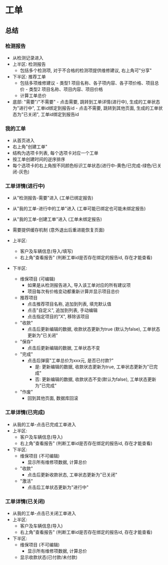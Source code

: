 # 工单

## 总结

### 检测报告

- 从检测记录进入
- 上半区: 检测报告 <!-- ✔ -->
  - 包括多个检测项, 对于不合格的检测项提供维修建议, 右上角可"分享" <!-- ✔ -->
- 下半区: 推荐工单  <!-- ✔ -->
  - 包括多项维修建议 <!-- ✔ -->
          - 类型1 项目名称、各子项内容、各子项价格、项目总价 <!-- ✔ -->
          - 类型2 项目名称、项目内容、项目价格 <!-- ✔ -->
  - 计算工单总价 <!-- ✔ -->
- 底部: "需要"/"不需要" <!-- ✔ -->
        - 点击需要, 跳转到工单详情(进行中), 生成的工单状态为"进行中", 工单id绑定到报告id <!-- ✔ -->
        - 点击不需要, 跳转到其他页面, 生成的工单状态为"已关闭", 工单id绑定到报告id <!-- ✔ -->

### 我的工单

- 从首页进入 <!-- ✔ -->
- 右上角"创建工单" <!-- ✔ -->
- 结构为选项卡列表, 每个选项卡对应一个工单 <!-- ✔ -->
- 按工单创建时间的逆序排序 <!-- ✔ -->
- 每个选项卡的右上角按不同颜色标识工单状态(进行中-黄色/已完成-绿色/已关闭-灰色) <!-- ✔ -->

### 工单详情(进行中)

- 从"检测报告-需要"进入 (工单已绑定报告)<!-- ✔ -->
- 从"我的工单-进行中的工单"进入 (工单可能已绑定也可能未绑定报告)<!-- ✔ -->
- 从"我的工单-创建工单"进入 (工单未绑定报告)<!-- ✔ -->
  
- 需要提供缓存机制 (意外退出后重进能恢复页面)<!-- ✔ -->
- 上半区:
  - 客户及车辆信息(导入/填写)<!-- ✔ -->
  - 右上角"查看报告" (判断工单id是否存在绑定的报告id, 存在才能查看)<!-- ✔ -->
- 下半区:
  - 维保项目 (可编辑)
    - 如果是从检测报告进入, 导入该工单对应的所有建议项 <!-- ✔ -->
    - 项目每次有价格变动都重新计算并显示项目总价 <!-- ✔ -->
  - 推荐项目
    - 点击推荐项目名称, 追加到列表, 填充默认值 <!-- ✔ -->
    - 点击"自定义", 追加到列表, 手动编辑 <!-- ✔ -->
    - 点击指定项目的"X", 移除该项目 <!-- ✔ -->
  - "收款"<!-- ✔ -->
    - 点击后更新编辑的数据, 收款状态更新为true (默认为false), 工单状态更新为"已关闭"<!-- ✔ -->
  - "保存"<!-- ✔ -->
    - 点击后更新编辑的数据, 工单状态不变<!-- ✔ -->
  - "完成"<!-- ✔ -->
    - 点击后弹窗"工单总价为xxx元,  是否已付款?"<!-- ✔ -->
      - 是: 更新编辑的数据, 收款状态更新为true, 工单状态更新为"已完成"<!-- ✔ -->
      - 否: 更新编辑的数据, 收款状态不变(默认为false), 工单状态更新为"已完成"<!-- ✔ -->
  - "作废"<!-- ✔ -->
    - 回到其他页面, 数据库回滚<!-- ✔ -->

### 工单详情(已完成)

- 从我的工单-点击已完成工单进入<!-- ✔ -->
- 上半区:
  - 客户及车辆信息(导入)<!-- ✔ -->
  - 右上角"查看报告" (判断工单id是否存在绑定的报告id, 存在才能查看)<!-- ✔ -->
- 下半区:
  - 维保项目 (不可编辑)<!-- ✔ -->
    - 显示所有维修项数据, 计算总价<!-- ✔ -->
  - "收款"
    - 点击后更新收款状态, 工单状态更新为"已关闭"<!-- ✔ -->
  - "激活"
    - 点击后工单状态更新为"进行中"<!-- ✔ -->

### 工单详情(已关闭)

- 从我的工单-点击已关闭工单进入 <!-- ✔ -->
- 上半区: <!-- ✔ -->
  - 客户及车辆信息(导入) <!-- ✔ -->
  - 右上角"查看报告" (判断工单id是否存在绑定的报告id, 存在才能查看) <!-- ✔ -->
- 下半区:<!-- ✔ -->
  - 维保项目 (不可编辑)<!-- ✔ -->
    - 显示所有维修项数据, 计算总价<!-- ✔ -->
  - 显示收款状态(已付款/未付款)<!-- ✔ -->
